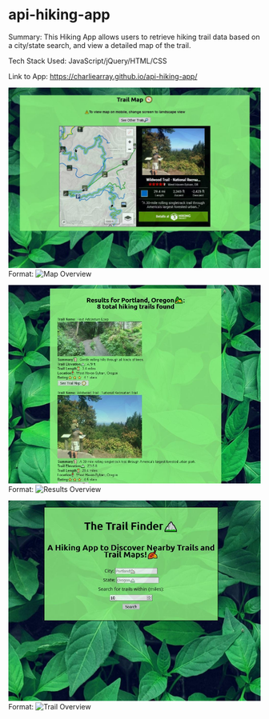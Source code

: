# api-hiking-app

Summary: This Hiking App allows users to retrieve hiking trail data based on a city/state search, and view a detailed map of the trail. 

Tech Stack Used: JavaScript/jQuery/HTML/CSS

Link to App:
https://charliearray.github.io/api-hiking-app/

![GitHub Logo](/images/map-overview.JPG)
Format: ![Map Overview](url)

![GitHub Logo](/images/results-overview.JPG)
Format: ![Results Overview](url)

![GitHub Logo](/images/trail-overview.JPG)
Format: ![Trail Overview](url)


